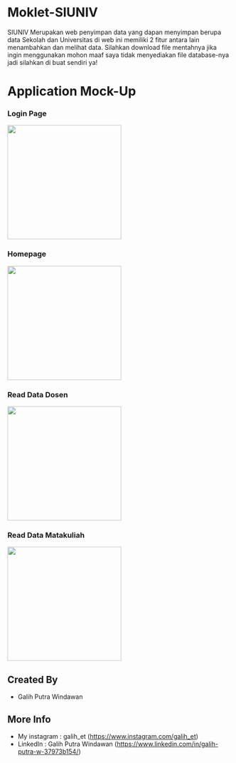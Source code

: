 # Moklet-SIUNIV

SIUNIV Merupakan web penyimpan data yang dapan menyimpan berupa data Sekolah dan Universitas di web ini memiliki 2 fitur antara lain menambahkan dan melihat data. Silahkan download file mentahnya jika ingin menggunakan mohon maaf saya tidak menyediakan file database-nya jadi silahkan di buat sendiri ya!

# Application Mock-Up

### Login Page
<img src="https://raw.githubusercontent.com/galihputra26/Moklet-SIUNIV/master/Asset%20Gallery/Login%20Page.png" width="256">

### Homepage
<img src="https://github.com/galihputra26/Moklet-SIUNIV/blob/master/Asset%20Gallery/Home%20Page%202.png?raw=true" width="256">

### Read Data Dosen
<img src="https://raw.githubusercontent.com/galihputra26/Moklet-SIUNIV/master/Asset%20Gallery/Read%20Data%20Dosen.png" width="256">

### Read Data Matakuliah
<img src="https://github.com/galihputra26/Moklet-SIUNIV/blob/master/Asset%20Gallery/Read%20Data%20Matakuliah.png?raw=true" width="256">

## Created By
* Galih Putra Windawan

## More Info
* My instagram : galih_et (https://www.instagram.com/galih_et)
* LinkedIn     : Galih Putra Windawan (https://www.linkedin.com/in/galih-putra-w-37973b154/)
